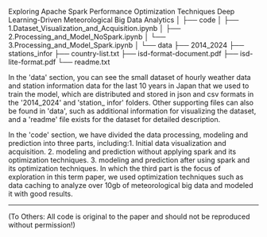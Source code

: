 Exploring Apache Spark Performance Optimization Techniques Deep Learning-Driven Meteorological Big Data Analytics
│
├── code
│   ├── 1.Dataset_Visualization_and_Acquisition.ipynb
│   ├── 2.Processing_and_Model_NoSpark.ipynb
│   └── 3.Processing_and_Model_Spark.ipynb
│
└── data
    ├── 2014_2024
    ├── stations_infor
    ├── country-list.txt
    ├── isd-format-document.pdf
    ├── isd-lite-format.pdf
    └── readme.txt

In the 'data' section, you can see the small dataset of hourly weather data and station information data for the last 10 years in Japan that we used to train the model, which are distributed and stored in json and csv formats in the '2014_2024' and 'station_ infor' folders. Other supporting files can also be found in 'data', such as additional information for visualizing the dataset, and a 'readme' file exists for the dataset for detailed description.

In the 'code' section, we have divided the data processing, modeling and prediction into three parts, including:1. Initial data visualization and acquisition. 2. modeling and prediction without applying spark and its optimization techniques. 3. modeling and prediction after using spark and its optimization techniques. In which the third part is the focus of exploration in this term paper, we used optimization techniques such as data caching to analyze over 10gb of meteorological big data and modeled it with good results.


-------------------------------------------------------------------------------------------------
(To Others: All code is original to the paper and should not be reproduced without permission!)
